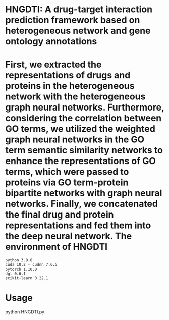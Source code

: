 HNGDTI: A drug-target interaction prediction framework based on heterogeneous network and gene ontology annotations
====
First, we extracted the representations of drugs and proteins in the heterogeneous network with the heterogeneous graph neural networks. Furthermore, considering the correlation between GO terms, we utilized the weighted graph neural networks in the GO term semantic similarity networks to enhance the representations of GO terms, which were passed to proteins via GO term-protein bipartite networks with graph neural networks. Finally, we concatenated the final drug and protein representations and fed them into the deep neural network.
The environment of HNGDTI
===
    python 3.8.8
    cuda 10.2 - cudnn 7.6.5
    pytorch 1.10.0
    dgl 0.6.1
    scikit-learn 0.22.1
Usage
===
   python HNGDTI.py
   

